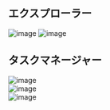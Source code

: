 ## エクスプローラー
![image](https://user-images.githubusercontent.com/1501327/228417692-d18cdde3-86fc-4388-bb0e-31d408a15694.png)
![image](https://user-images.githubusercontent.com/1501327/228417945-674e0013-4a95-4c98-8fb2-dc37589ea7cb.png)

## タスクマネージャー
![image](https://user-images.githubusercontent.com/1501327/228418475-e9c2cdf9-adca-4dfd-b7a8-ce78067d49fc.png)\
![image](https://user-images.githubusercontent.com/1501327/228418677-9e9a2380-514a-411f-9c83-fbf0b4bed3b8.png)\
![image](https://user-images.githubusercontent.com/1501327/228419034-2092f204-ba51-4d05-86b5-04ce665637a4.png)

